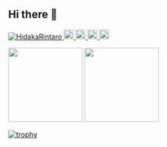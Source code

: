 ## Hi there 👋
<p align="left"> 
  <a href="https://github.com/HidakaRintaro/HidakaRintaro/">
    <img src="https://komarev.com/ghpvc/?username=HidakaRintaro" alt="HidakaRintaro" />
  </a>
  <a href="http://twitter.com/HidakaRintaro">
    <img height="20" src="https://img.shields.io/twitter/follow/HidakaRintaro?label=Twitter&logo=twitter&style=flat" />
  </a>
  <a href="https://github.com/HidakaRintaro">
    <img height="20" src="https://img.shields.io/github/followers/HidakaRintaro?label=follow&logo=github&style=flat" />
  </a>
  <a href="http://qiita.com/HidakaRintaro">
    <img height="20" src="https://qiita-badge.apiapi.app/s/HidakaRintaro/posts.svg" />
  </a>
  <//qiita.com/HidakaRintaro">
    <img height="20" src="https://qiita-badge.apiapi.app/s/HidakaRintaro/contributions.svg" />
  </a>
</p>

<p align="left">
  <img height="150px" src="https://github-readme-stats.vercel.app/api/top-langs/?username=HidakaRintaro&theme=gotham&layout=compact" />
  <img height="150px" src="https://github-readme-stats.vercel.app/api?username=HidakaRintaro&count_private=true&show_icons=true&theme=gotham" />
</p>
  
[![trophy](https://github-profile-trophy.vercel.app/?username=HidakaRintaro&theme=onedark)](https://github.com/ryo-ma/github-profile-trophy)
